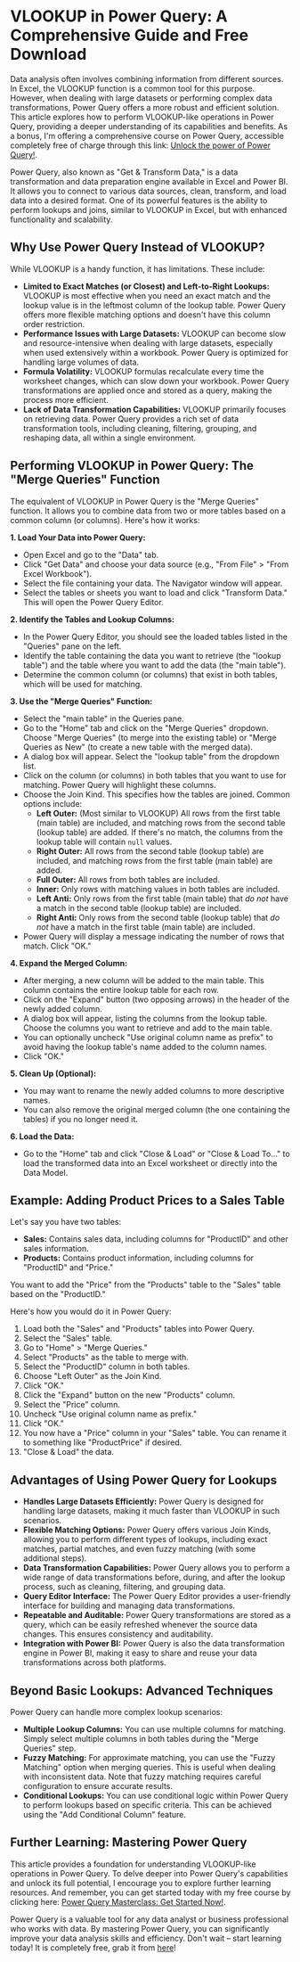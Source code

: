 # VLOOKUP in Power Query: A Comprehensive Guide and Free Download

Data analysis often involves combining information from different sources. In Excel, the VLOOKUP function is a common tool for this purpose. However, when dealing with large datasets or performing complex data transformations, Power Query offers a more robust and efficient solution. This article explores how to perform VLOOKUP-like operations in Power Query, providing a deeper understanding of its capabilities and benefits. As a bonus, I'm offering a comprehensive course on Power Query, accessible completely free of charge through this link:  [Unlock the power of Power Query!](https://udemywork.com/vlookup-in-powerquery).

Power Query, also known as "Get & Transform Data," is a data transformation and data preparation engine available in Excel and Power BI. It allows you to connect to various data sources, clean, transform, and load data into a desired format. One of its powerful features is the ability to perform lookups and joins, similar to VLOOKUP in Excel, but with enhanced functionality and scalability.

## Why Use Power Query Instead of VLOOKUP?

While VLOOKUP is a handy function, it has limitations. These include:

*   **Limited to Exact Matches (or Closest) and Left-to-Right Lookups:** VLOOKUP is most effective when you need an exact match and the lookup value is in the leftmost column of the lookup table. Power Query offers more flexible matching options and doesn't have this column order restriction.
*   **Performance Issues with Large Datasets:** VLOOKUP can become slow and resource-intensive when dealing with large datasets, especially when used extensively within a workbook. Power Query is optimized for handling large volumes of data.
*   **Formula Volatility:** VLOOKUP formulas recalculate every time the worksheet changes, which can slow down your workbook. Power Query transformations are applied once and stored as a query, making the process more efficient.
*   **Lack of Data Transformation Capabilities:** VLOOKUP primarily focuses on retrieving data. Power Query provides a rich set of data transformation tools, including cleaning, filtering, grouping, and reshaping data, all within a single environment.

## Performing VLOOKUP in Power Query: The "Merge Queries" Function

The equivalent of VLOOKUP in Power Query is the "Merge Queries" function. It allows you to combine data from two or more tables based on a common column (or columns). Here's how it works:

**1. Load Your Data into Power Query:**

*   Open Excel and go to the "Data" tab.
*   Click "Get Data" and choose your data source (e.g., "From File" > "From Excel Workbook").
*   Select the file containing your data. The Navigator window will appear.
*   Select the tables or sheets you want to load and click "Transform Data." This will open the Power Query Editor.

**2. Identify the Tables and Lookup Columns:**

*   In the Power Query Editor, you should see the loaded tables listed in the "Queries" pane on the left.
*   Identify the table containing the data you want to retrieve (the "lookup table") and the table where you want to add the data (the "main table").
*   Determine the common column (or columns) that exist in both tables, which will be used for matching.

**3. Use the "Merge Queries" Function:**

*   Select the "main table" in the Queries pane.
*   Go to the "Home" tab and click on the "Merge Queries" dropdown. Choose "Merge Queries" (to merge into the existing table) or "Merge Queries as New" (to create a new table with the merged data).
*   A dialog box will appear.  Select the "lookup table" from the dropdown list.
*   Click on the column (or columns) in both tables that you want to use for matching.  Power Query will highlight these columns.
*   Choose the Join Kind. This specifies how the tables are joined. Common options include:
    *   **Left Outer:** (Most similar to VLOOKUP) All rows from the first table (main table) are included, and matching rows from the second table (lookup table) are added. If there's no match, the columns from the lookup table will contain `null` values.
    *   **Right Outer:** All rows from the second table (lookup table) are included, and matching rows from the first table (main table) are added.
    *   **Full Outer:** All rows from both tables are included.
    *   **Inner:** Only rows with matching values in both tables are included.
    *   **Left Anti:** Only rows from the first table (main table) that *do not* have a match in the second table (lookup table) are included.
    *   **Right Anti:** Only rows from the second table (lookup table) that *do not* have a match in the first table (main table) are included.
*   Power Query will display a message indicating the number of rows that match.  Click "OK."

**4. Expand the Merged Column:**

*   After merging, a new column will be added to the main table. This column contains the entire lookup table for each row.
*   Click on the "Expand" button (two opposing arrows) in the header of the newly added column.
*   A dialog box will appear, listing the columns from the lookup table. Choose the columns you want to retrieve and add to the main table.
*   You can optionally uncheck "Use original column name as prefix" to avoid having the lookup table's name added to the column names.
*   Click "OK."

**5. Clean Up (Optional):**

*   You may want to rename the newly added columns to more descriptive names.
*   You can also remove the original merged column (the one containing the tables) if you no longer need it.

**6. Load the Data:**

*   Go to the "Home" tab and click "Close & Load" or "Close & Load To..." to load the transformed data into an Excel worksheet or directly into the Data Model.

## Example: Adding Product Prices to a Sales Table

Let's say you have two tables:

*   **Sales:** Contains sales data, including columns for "ProductID" and other sales information.
*   **Products:** Contains product information, including columns for "ProductID" and "Price."

You want to add the "Price" from the "Products" table to the "Sales" table based on the "ProductID."

Here's how you would do it in Power Query:

1.  Load both the "Sales" and "Products" tables into Power Query.
2.  Select the "Sales" table.
3.  Go to "Home" > "Merge Queries."
4.  Select "Products" as the table to merge with.
5.  Select the "ProductID" column in both tables.
6.  Choose "Left Outer" as the Join Kind.
7.  Click "OK."
8.  Click the "Expand" button on the new "Products" column.
9.  Select the "Price" column.
10. Uncheck "Use original column name as prefix."
11. Click "OK."
12. You now have a "Price" column in your "Sales" table.  You can rename it to something like "ProductPrice" if desired.
13. "Close & Load" the data.

## Advantages of Using Power Query for Lookups

*   **Handles Large Datasets Efficiently:** Power Query is designed for handling large datasets, making it much faster than VLOOKUP in such scenarios.
*   **Flexible Matching Options:** Power Query offers various Join Kinds, allowing you to perform different types of lookups, including exact matches, partial matches, and even fuzzy matching (with some additional steps).
*   **Data Transformation Capabilities:** Power Query allows you to perform a wide range of data transformations before, during, and after the lookup process, such as cleaning, filtering, and grouping data.
*   **Query Editor Interface:** The Power Query Editor provides a user-friendly interface for building and managing data transformations.
*   **Repeatable and Auditable:** Power Query transformations are stored as a query, which can be easily refreshed whenever the source data changes. This ensures consistency and auditability.
*   **Integration with Power BI:** Power Query is also the data transformation engine in Power BI, making it easy to share and reuse your data transformations across both platforms.

## Beyond Basic Lookups: Advanced Techniques

Power Query can handle more complex lookup scenarios:

*   **Multiple Lookup Columns:** You can use multiple columns for matching. Simply select multiple columns in both tables during the "Merge Queries" step.
*   **Fuzzy Matching:** For approximate matching, you can use the "Fuzzy Matching" option when merging queries.  This is useful when dealing with inconsistent data. Note that fuzzy matching requires careful configuration to ensure accurate results.
*   **Conditional Lookups:** You can use conditional logic within Power Query to perform lookups based on specific criteria.  This can be achieved using the "Add Conditional Column" feature.

## Further Learning: Mastering Power Query

This article provides a foundation for understanding VLOOKUP-like operations in Power Query. To delve deeper into Power Query's capabilities and unlock its full potential, I encourage you to explore further learning resources. And remember, you can get started today with my free course by clicking here: [Power Query Masterclass: Get Started Now!](https://udemywork.com/vlookup-in-powerquery).

Power Query is a valuable tool for any data analyst or business professional who works with data. By mastering Power Query, you can significantly improve your data analysis skills and efficiency. Don't wait – start learning today! It is completely free, grab it from [here](https://udemywork.com/vlookup-in-powerquery)!
